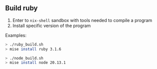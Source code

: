## Build ruby

1. Enter to `nix-shell` sandbox with tools needed to compile a program
2. Install specific version of the program

Examples:

```bash
> ./ruby_build.sh
> mise install ruby 3.1.6
```

```bash
> ./node_build.sh
> mise install node 20.13.1
```
